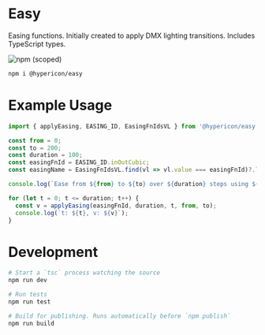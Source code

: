 
# Easy

Easing functions. Initially created to apply DMX lighting transitions. Includes TypeScript types.

![npm (scoped)](https://img.shields.io/npm/v/@hypericon/easy)

```bash
npm i @hypericon/easy
```

# Example Usage 

```ts
import { applyEasing, EASING_ID, EasingFnIdsVL } from '@hypericon/easy';

const from = 0;
const to = 200;
const duration = 100;
const easingFnId = EASING_ID.inOutCubic;
const easingName = EasingFnIdsVL.find(vl => vl.value === easingFnId)?.label ?? "[unknown]";

console.log(`Ease from ${from} to ${to} over ${duration} steps using ${easingName}`);

for (let t = 0; t <= duration; t++) {
  const v = applyEasing(easingFnId, duration, t, from, to);
  console.log(`t: ${t}, v: ${v}`);
}
```

# Development

```sh
# Start a `tsc` process watching the source
npm run dev

# Run tests
npm run test

# Build for publishing. Runs automatically before `npm publish`
npm run build
```
